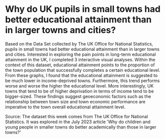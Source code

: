 # Why do UK pupils in small towns had better educational attainment than in larger towns and cities?

Based on the Data Set collected by The UK Office for National Statistics, pupils in small towns had better educational attainment than in larger towns and cities. Interested in exploring the pain points in long-term educational attainment in the UK, I completed 3 interactive visual analyses. Within the context of this dataset, educational attainment points to the proportion of the town population that successfully completes a certain educational level. From these graphs, I found that the educational attainment is suggested to be much lower in income-deprived towns. Furthermore, this trend performs worse and worse the higher the educational level. More interestingly, UK towns that tend to be of higher deprivation in terms of income tend to be bigger-sized. These findings suggest geoeconomic factors such as the relationship between town size and town economic performance are imperative to the town overall educational attainment level.

Source: The dataset this week comes from The UK Office for National Statistics. It was explored in the July 2023 article 'Why do children and young people in smaller towns do better academically than those in larger towns?'
